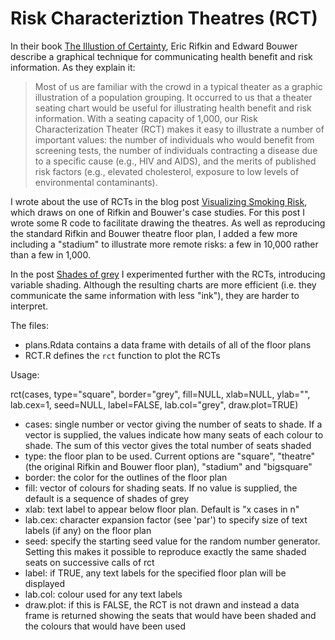 Risk Characteriztion Theatres (RCT)
===================================

In their book [The Illustion of Certainty][1], Eric Rifkin and Edward Bouwer
describe a graphical technique for communicating health benefit and risk information.
As they explain it:

> Most of us are familiar with the crowd in a typical theater as a
> graphic illustration of a population grouping.  It occurred to us
> that a theater seating chart would be useful for illustrating health
> benefit and risk information.  With a seating capacity of 1,000,
> our Risk Characterization Theater (RCT) makes it easy to illustrate
> a number of important values:  the number of individuals who would
> benefit from screening tests, the number of individuals contracting
> a disease due to a specific cause (e.g., HIV and AIDS), and the merits
> of published risk factors (e.g., elevated cholesterol, exposure to
> low levels of environmental contaminants).

I wrote about the use of RCTs in the blog post [Visualizing Smoking Risk][2],
which draws on one of Rifkin and Bouwer's case studies. For this post I wrote
some R code to facilitate drawing the theatres. As well as reproducing the standard
Rifkin and Bouwer theatre floor plan, I added a few more including a "stadium"
to illustrate more remote risks: a few in 10,000 rather than a few in 1,000.

In the post [Shades of grey][3] I experimented further with the RCTs, introducing
variable shading. Although the resulting charts are more efficient (i.e. they
communicate the same information with less "ink"), they are harder to interpret.

The files:

* plans.Rdata
  contains a data frame with details of all of the floor plans
* RCT.R
  defines the `rct` function to plot the RCTs
  
Usage:

rct(cases, type="square", border="grey", fill=NULL, xlab=NULL, ylab="", lab.cex=1,
seed=NULL, label=FALSE, lab.col="grey", draw.plot=TRUE)
	
* cases: single number or vector giving the number of seats to shade. If a vector is
  supplied, the values indicate how many seats of each colour to shade. The sum of this
  vector gives the total number of seats shaded
* type: the floor plan to be used. Current options are "square", "theatre" (the original
  Rifkin and Bouwer floor plan), "stadium" and "bigsquare"
* border: the color for the outlines of the floor plan
* fill: vector of colours for shading seats. If no value is supplied, the default is
  a sequence of shades of grey
* xlab: text label to appear below floor plan. Default is "x cases in n"
* lab.cex: character expansion factor (see 'par') to specify size of text labels (if any)
  on the floor plan
* seed: specify the starting seed value for the random number generator. Setting this
  makes it possible to reproduce exactly the same shaded seats on successive calls of rct
* label: if TRUE, any text labels for the specified floor plan will be displayed
* lab.col: colour used for any text labels
* draw.plot: if this is FALSE, the RCT is not drawn and instead a data frame is returned
  showing the seats that would have been shaded and the colours that would have been used

[1]: http://theillusionofcertainty.com/index.html "The Illustion of Certainty"
[2]: http://www.stubbornmule.net/2010/10/visualizing-smoking-risk/ "Visualizing Smoking Risk"
[3]: http://www.stubbornmule.net/2010/10/shades-of-grey/ "Shades of grey"
